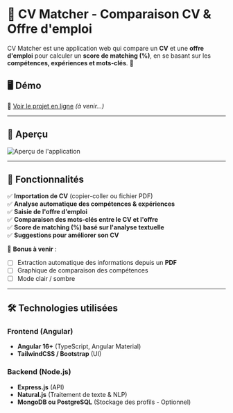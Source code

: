# 🎯 CV Matcher - Comparaison CV & Offre d'emploi

CV Matcher est une application web qui compare un **CV** et une **offre d'emploi** pour calculer un **score de matching (%)**, en se basant sur les **compétences, expériences et mots-clés**. 🚀  

## 🖥️ Démo  

🔗 [Voir le projet en ligne](https://TON_URL_DE_DEPLOIEMENT) *(à venir...)*  

---

## 📸 **Aperçu**  
![Aperçu de l'application](https://via.placeholder.com/800x400?text=Capture+de+CV+Matcher)

---

## 🚀 **Fonctionnalités**  
✅ **Importation de CV** (copier-coller ou fichier PDF)  
✅ **Analyse automatique des compétences & expériences**  
✅ **Saisie de l'offre d'emploi**  
✅ **Comparaison des mots-clés entre le CV et l'offre**  
✅ **Score de matching (%) basé sur l'analyse textuelle**  
✅ **Suggestions pour améliorer son CV**  

🔹 **Bonus à venir** :  
- [ ] Extraction automatique des informations depuis un **PDF**  
- [ ] Graphique de comparaison des compétences  
- [ ] Mode clair / sombre  

---

## 🛠️ **Technologies utilisées**  

### **Frontend** (Angular)  
- **Angular 16+** (TypeScript, Angular Material)  
- **TailwindCSS / Bootstrap** (UI)  

### **Backend** (Node.js)  
- **Express.js** (API)  
- **Natural.js** (Traitement de texte & NLP)  
- **MongoDB ou PostgreSQL** (Stockage des profils - Optionnel)  
